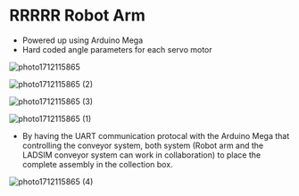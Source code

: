 # RRRRR Robot Arm

* Powered up using Arduino Mega
* Hard coded angle parameters for each servo motor


![photo1712115865](https://github.com/Sheng-Yao/Robot-arm-sequences/assets/88011975/020ae198-9530-4c2e-86c8-71bdf7d937c8)

![photo1712115865 (2)](https://github.com/Sheng-Yao/Robot-arm-sequences/assets/88011975/87629e34-dc52-4443-ab50-3c2b2aa11975)

![photo1712115865 (3)](https://github.com/Sheng-Yao/Robot-arm-sequences/assets/88011975/197a5cdb-d77c-4fc8-bde1-ce06d9c634fc)

![photo1712115865 (1)](https://github.com/Sheng-Yao/Robot-arm-sequences/assets/88011975/61a055ce-da70-4c73-8fe4-fc6be7eb8b77)

* By having the UART communication protocal with the Arduino Mega that controlling the conveyor system, both system (Robot arm and the LADSIM conveyor system can work in collaboration) to place the complete assembly in the collection box.

![photo1712115865 (4)](https://github.com/Sheng-Yao/Robot-arm-sequences/assets/88011975/9d66ca95-493a-4015-9178-32eef7ad43cd)
